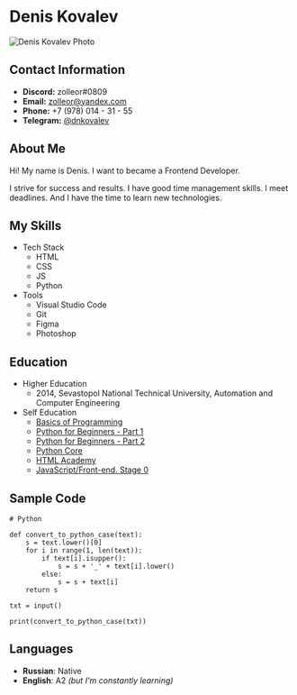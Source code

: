 # Denis Kovalev

![Denis Kovalev Photo](https://assets.htmlacademy.ru/previews/681/20210624_717a89b9-150.jpg)

## Contact Information

- **Discord:** zolleor#0809
- **Email:** zolleor@yandex.com
- **Phone:** +7 (978) 014 - 31 - 55
- **Telegram:** [@dnkovalev](https://t.me/dnkovalev)

## About Me

Hi! My name is Denis. I want to became a Frontend Developer. 

I strive for success and results. I have good time management skills. I meet deadlines. And I have the time to learn new technologies.

## My Skills

* Tech Stack
    - HTML
    - CSS
    - JS
    - Python
* Tools
    - Visual Studio Code
    - Git
    - Figma
    - Photoshop

## Education
* Higher Education
    - 2014, Sevastopol National Technical University, Automation and Computer Engineering
* Self Education
    - [Basics of Programming](https://stepik.org/cert/390657)
    - [Python for Beginners - Part 1](https://stepik.org/cert/490980)
    - [Python for Beginners - Part 2](https://stepik.org/cert/383614)
    - [Python Core](https://stepik.org/cert/581645)
    - [HTML Academy](https://htmlacademy.ru/profile/zolleor)
    - [JavaScript/Front-end. Stage 0](https://rs.school/js-stage0/)

## Sample Code

```
# Python

def convert_to_python_case(text):
    s = text.lower()[0]
    for i in range(1, len(text)):
        if text[i].isupper():
            s = s + '_' + text[i].lower()
        else:
            s = s + text[i]
    return s

txt = input()

print(convert_to_python_case(txt))
```

## Languages

- **Russian**: Native
- **English**: A2 *(but I'm constantly learning)*
